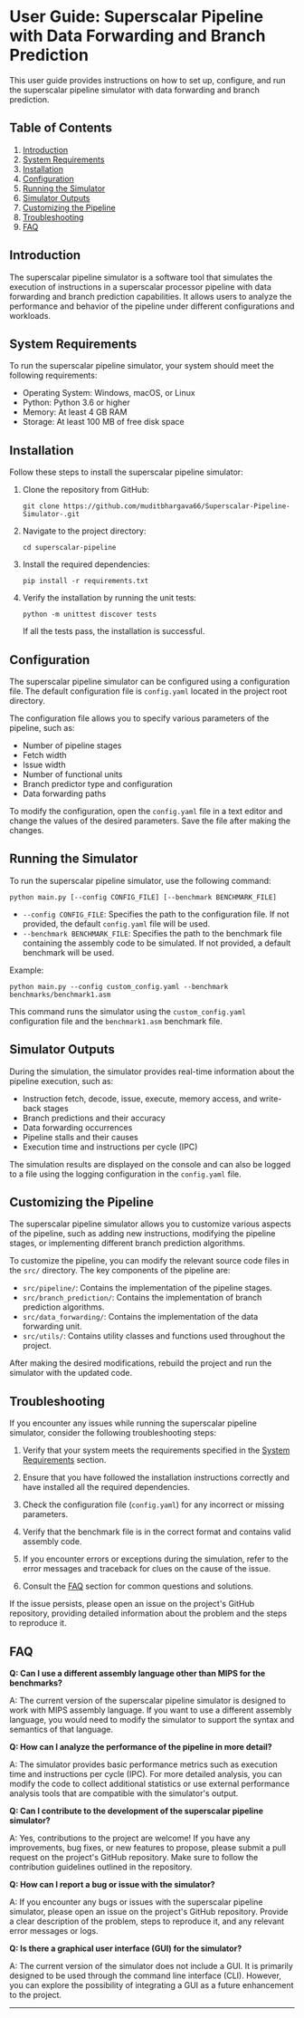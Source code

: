 # User Guide: Superscalar Pipeline with Data Forwarding and Branch Prediction

This user guide provides instructions on how to set up, configure, and run the superscalar pipeline simulator with data forwarding and branch prediction.

## Table of Contents
1. [Introduction](#introduction)
2. [System Requirements](#system-requirements)
3. [Installation](#installation)
4. [Configuration](#configuration)
5. [Running the Simulator](#running-the-simulator)
6. [Simulator Outputs](#simulator-outputs)
7. [Customizing the Pipeline](#customizing-the-pipeline)
8. [Troubleshooting](#troubleshooting)
9. [FAQ](#faq)

## Introduction
The superscalar pipeline simulator is a software tool that simulates the execution of instructions in a superscalar processor pipeline with data forwarding and branch prediction capabilities. It allows users to analyze the performance and behavior of the pipeline under different configurations and workloads.

## System Requirements
To run the superscalar pipeline simulator, your system should meet the following requirements:
- Operating System: Windows, macOS, or Linux
- Python: Python 3.6 or higher
- Memory: At least 4 GB RAM
- Storage: At least 100 MB of free disk space

## Installation
Follow these steps to install the superscalar pipeline simulator:

1. Clone the repository from GitHub:
   ```
   git clone https://github.com/muditbhargava66/Superscalar-Pipeline-Simulator-.git
   ```

2. Navigate to the project directory:
   ```
   cd superscalar-pipeline
   ```

3. Install the required dependencies:
   ```
   pip install -r requirements.txt
   ```

4. Verify the installation by running the unit tests:
   ```
   python -m unittest discover tests
   ```

   If all the tests pass, the installation is successful.

## Configuration
The superscalar pipeline simulator can be configured using a configuration file. The default configuration file is `config.yaml` located in the project root directory.

The configuration file allows you to specify various parameters of the pipeline, such as:
- Number of pipeline stages
- Fetch width
- Issue width
- Number of functional units
- Branch predictor type and configuration
- Data forwarding paths

To modify the configuration, open the `config.yaml` file in a text editor and change the values of the desired parameters. Save the file after making the changes.

## Running the Simulator
To run the superscalar pipeline simulator, use the following command:
```
python main.py [--config CONFIG_FILE] [--benchmark BENCHMARK_FILE]
```

- `--config CONFIG_FILE`: Specifies the path to the configuration file. If not provided, the default `config.yaml` file will be used.
- `--benchmark BENCHMARK_FILE`: Specifies the path to the benchmark file containing the assembly code to be simulated. If not provided, a default benchmark will be used.

Example:
```
python main.py --config custom_config.yaml --benchmark benchmarks/benchmark1.asm
```

This command runs the simulator using the `custom_config.yaml` configuration file and the `benchmark1.asm` benchmark file.

## Simulator Outputs
During the simulation, the simulator provides real-time information about the pipeline execution, such as:
- Instruction fetch, decode, issue, execute, memory access, and write-back stages
- Branch predictions and their accuracy
- Data forwarding occurrences
- Pipeline stalls and their causes
- Execution time and instructions per cycle (IPC)

The simulation results are displayed on the console and can also be logged to a file using the logging configuration in the `config.yaml` file.

## Customizing the Pipeline
The superscalar pipeline simulator allows you to customize various aspects of the pipeline, such as adding new instructions, modifying the pipeline stages, or implementing different branch prediction algorithms.

To customize the pipeline, you can modify the relevant source code files in the `src/` directory. The key components of the pipeline are:
- `src/pipeline/`: Contains the implementation of the pipeline stages.
- `src/branch_prediction/`: Contains the implementation of branch prediction algorithms.
- `src/data_forwarding/`: Contains the implementation of the data forwarding unit.
- `src/utils/`: Contains utility classes and functions used throughout the project.

After making the desired modifications, rebuild the project and run the simulator with the updated code.

## Troubleshooting
If you encounter any issues while running the superscalar pipeline simulator, consider the following troubleshooting steps:

1. Verify that your system meets the requirements specified in the [System Requirements](#system-requirements) section.

2. Ensure that you have followed the installation instructions correctly and have installed all the required dependencies.

3. Check the configuration file (`config.yaml`) for any incorrect or missing parameters.

4. Verify that the benchmark file is in the correct format and contains valid assembly code.

5. If you encounter errors or exceptions during the simulation, refer to the error messages and traceback for clues on the cause of the issue.

6. Consult the [FAQ](#faq) section for common questions and solutions.

If the issue persists, please open an issue on the project's GitHub repository, providing detailed information about the problem and the steps to reproduce it.

## FAQ

**Q: Can I use a different assembly language other than MIPS for the benchmarks?**

A: The current version of the superscalar pipeline simulator is designed to work with MIPS assembly language. If you want to use a different assembly language, you would need to modify the simulator to support the syntax and semantics of that language.

**Q: How can I analyze the performance of the pipeline in more detail?**

A: The simulator provides basic performance metrics such as execution time and instructions per cycle (IPC). For more detailed analysis, you can modify the code to collect additional statistics or use external performance analysis tools that are compatible with the simulator's output.

**Q: Can I contribute to the development of the superscalar pipeline simulator?**

A: Yes, contributions to the project are welcome! If you have any improvements, bug fixes, or new features to propose, please submit a pull request on the project's GitHub repository. Make sure to follow the contribution guidelines outlined in the repository.

**Q: How can I report a bug or issue with the simulator?**

A: If you encounter any bugs or issues with the superscalar pipeline simulator, please open an issue on the project's GitHub repository. Provide a clear description of the problem, steps to reproduce it, and any relevant error messages or logs.

**Q: Is there a graphical user interface (GUI) for the simulator?**

A: The current version of the simulator does not include a GUI. It is primarily designed to be used through the command line interface (CLI). However, you can explore the possibility of integrating a GUI as a future enhancement to the project.

---